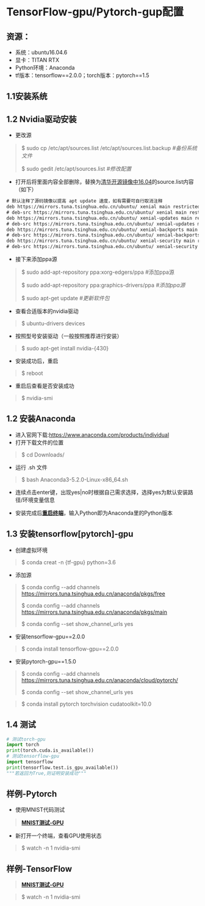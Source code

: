 # TensorFlow-gpu/Pytorch-gup配置

##  资源：

- 系统：ubuntu16.04.6
- 显卡：TITAN RTX
- Python环境：Anaconda
- tf版本：tensorflow==2.0.0；torch版本：pytorch==1.5

## 1.1安装系统
## 1.2 Nvidia驱动安装

- 更改源

> $ sudo cp /etc/apt/sources.list /etc/apt/sources.list.backup     *#备份系统文件*
>
> $ sudo gedit /etc/apt/sources.list      *#修改配置*

- 打开后将里面内容全部删除，替换为[清华开源镜像中16.04](https://mirrors.tuna.tsinghua.edu.cn/help/ubuntu/)的source.list内容（如下）

```txt
# 默认注释了源码镜像以提高 apt update 速度，如有需要可自行取消注释
deb https://mirrors.tuna.tsinghua.edu.cn/ubuntu/ xenial main restricted universe multiverse
# deb-src https://mirrors.tuna.tsinghua.edu.cn/ubuntu/ xenial main restricted universe multiverse
deb https://mirrors.tuna.tsinghua.edu.cn/ubuntu/ xenial-updates main restricted universe multiverse
# deb-src https://mirrors.tuna.tsinghua.edu.cn/ubuntu/ xenial-updates main restricted universe multiverse
deb https://mirrors.tuna.tsinghua.edu.cn/ubuntu/ xenial-backports main restricted universe multiverse
# deb-src https://mirrors.tuna.tsinghua.edu.cn/ubuntu/ xenial-backports main restricted universe multiverse
deb https://mirrors.tuna.tsinghua.edu.cn/ubuntu/ xenial-security main restricted universe multiverse
# deb-src https://mirrors.tuna.tsinghua.edu.cn/ubuntu/ xenial-security main restricted universe multiverse
```

- 接下来添加ppa源
>$ sudo add-apt-repository ppa:xorg-edgers/ppa #添加ppa源
>
>$ sudo add-apt-repository ppa:graphics-drivers/ppa *#添加ppa源*
>
>$ sudo apt-get update *#更新软件包*

- 查看合适版本的nvidia驱动

> $ ubuntu-drivers devices

- 按照型号安装驱动（一般按照推荐进行安装）

> $ sudo apt-get install nvidia-{430}

- 安装成功后，重启

> $ reboot

- 重启后查看是否安装成功

> $ nvidia-smi

## 1.2 安装Anaconda

- 进入官网下载:https://www.anaconda.com/products/individual
- 打开下载文件的位置

> $ cd Downloads/

- 运行 .sh 文件

> $ bash Anaconda3-5.2.0-Linux-x86_64.sh

- 连续点击enter键，出现yes|no时根据自己需求选择，选择yes为默认安装路径/环境变量信息

- 安装完成后<u>**重启终端**</u>，输入Python即为Anaconda里的Python版本

## 1.3 安装tensorflow[pytorch]-gpu

- 创建虚拟环境

> $ conda creat -n {tf-gpu} python=3.6

- 添加源

> $ conda config --add channels https://mirrors.tuna.tsinghua.edu.cn/anaconda/pkgs/free
>
> $ conda config --add channels https://mirrors.tuna.tsinghua.edu.cn/anaconda/pkgs/main
>
> $ conda config --set show_channel_urls yes

- 安装tensorflow-gpu==2.0.0

> $ conda install tensorflow-gpu==2.0.0

- 安装pytorch-gpu==1.5.0

> $ conda config --add channels https://mirrors.tuna.tsinghua.edu.cn/anaconda/cloud/pytorch/ 
>
> $ conda config --set show_channel_urls yes

> $ conda install pytorch torchvision cudatoolkit=10.0

## 1.4 测试

```python
# 测试torch-gpu
import torch
print(torch.cuda.is_available())
# 测试tensorflow-gpu
import tensorflow
print(tensorflow.test.is_gpu_available())
"""若返回为True,则证明安装成功"""
```

## 样例-Pytorch

- 使用MNIST代码测试

> [**MNIST测试-GPU**](https://github.com/dragen1860/Deep-Learning-with-PyTorch-Tutorials/blob/master/lesson29-MNIST测试/main.py)

- 新打开一个终端，查看GPU使用状态

> $ watch -n 1 nvidia-smi


## 样例-TensorFlow

> [**MNIST测试-GPU**](https://github.com/dragen1860/TensorFlow-2.x-Tutorials/blob/master/03-Play-with-MNIST/main.py)

> $ watch -n 1 nvidia-smi
